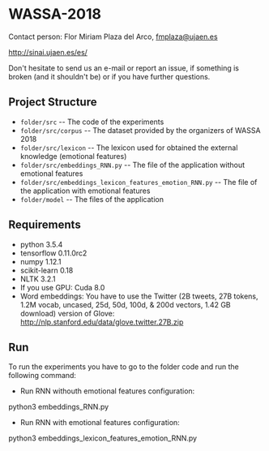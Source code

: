 # WASSA-2018

Contact person: Flor Miriam Plaza del Arco, fmplaza@ujaen.es

http://sinai.ujaen.es/es/

Don't hesitate to send us an e-mail or report an issue, if something is broken (and it shouldn't be) or if you have further questions.

## Project Structure

* `folder/src` -- The code of the experiments
* `folder/src/corpus` -- The dataset provided by the organizers of WASSA 2018
* `folder/src/lexicon` -- The lexicon used for obtained the external knowledge (emotional features)
* `folder/src/embeddings_RNN.py` -- The file of the application without emotional features
* `folder/src/embeddings_lexicon_features_emotion_RNN.py` -- The file of the application with emotional features
* `folder/model` -- The files of the application


## Requirements

* python 3.5.4
* tensorflow 0.11.0rc2
* numpy 1.12.1
* scikit-learn 0.18
* NLTK 3.2.1
* If you use GPU: Cuda 8.0
* Word embeddings: You have to use the Twitter (2B tweets, 27B tokens, 1.2M vocab, uncased, 25d, 50d, 100d, & 200d vectors, 1.42 GB download) version of Glove: http://nlp.stanford.edu/data/glove.twitter.27B.zip


Run
------------------

To run the experiments you have to go to the folder code and run the following command:

- Run RNN withouth emotional features configuration: 

python3 embeddings_RNN.py

- Run RNN with emotional features configuration: 

python3 embeddings_lexicon_features_emotion_RNN.py




  
